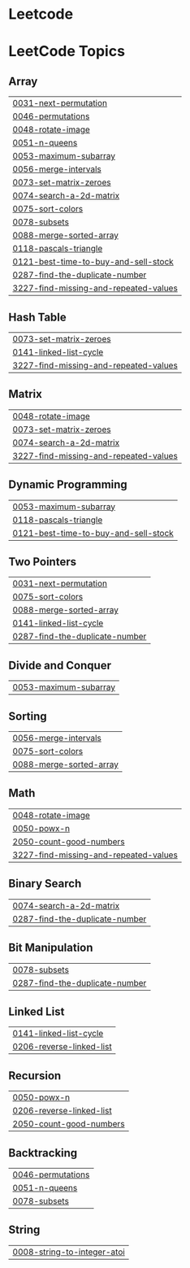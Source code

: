 # Leetcode

<!---LeetCode Topics Start-->
# LeetCode Topics
## Array
|  |
| ------- |
| [0031-next-permutation](https://github.com/Asmita2712/Leetcode/tree/master/0031-next-permutation) |
| [0046-permutations](https://github.com/Asmita2712/Leetcode/tree/master/0046-permutations) |
| [0048-rotate-image](https://github.com/Asmita2712/Leetcode/tree/master/0048-rotate-image) |
| [0051-n-queens](https://github.com/Asmita2712/Leetcode/tree/master/0051-n-queens) |
| [0053-maximum-subarray](https://github.com/Asmita2712/Leetcode/tree/master/0053-maximum-subarray) |
| [0056-merge-intervals](https://github.com/Asmita2712/Leetcode/tree/master/0056-merge-intervals) |
| [0073-set-matrix-zeroes](https://github.com/Asmita2712/Leetcode/tree/master/0073-set-matrix-zeroes) |
| [0074-search-a-2d-matrix](https://github.com/Asmita2712/Leetcode/tree/master/0074-search-a-2d-matrix) |
| [0075-sort-colors](https://github.com/Asmita2712/Leetcode/tree/master/0075-sort-colors) |
| [0078-subsets](https://github.com/Asmita2712/Leetcode/tree/master/0078-subsets) |
| [0088-merge-sorted-array](https://github.com/Asmita2712/Leetcode/tree/master/0088-merge-sorted-array) |
| [0118-pascals-triangle](https://github.com/Asmita2712/Leetcode/tree/master/0118-pascals-triangle) |
| [0121-best-time-to-buy-and-sell-stock](https://github.com/Asmita2712/Leetcode/tree/master/0121-best-time-to-buy-and-sell-stock) |
| [0287-find-the-duplicate-number](https://github.com/Asmita2712/Leetcode/tree/master/0287-find-the-duplicate-number) |
| [3227-find-missing-and-repeated-values](https://github.com/Asmita2712/Leetcode/tree/master/3227-find-missing-and-repeated-values) |
## Hash Table
|  |
| ------- |
| [0073-set-matrix-zeroes](https://github.com/Asmita2712/Leetcode/tree/master/0073-set-matrix-zeroes) |
| [0141-linked-list-cycle](https://github.com/Asmita2712/Leetcode/tree/master/0141-linked-list-cycle) |
| [3227-find-missing-and-repeated-values](https://github.com/Asmita2712/Leetcode/tree/master/3227-find-missing-and-repeated-values) |
## Matrix
|  |
| ------- |
| [0048-rotate-image](https://github.com/Asmita2712/Leetcode/tree/master/0048-rotate-image) |
| [0073-set-matrix-zeroes](https://github.com/Asmita2712/Leetcode/tree/master/0073-set-matrix-zeroes) |
| [0074-search-a-2d-matrix](https://github.com/Asmita2712/Leetcode/tree/master/0074-search-a-2d-matrix) |
| [3227-find-missing-and-repeated-values](https://github.com/Asmita2712/Leetcode/tree/master/3227-find-missing-and-repeated-values) |
## Dynamic Programming
|  |
| ------- |
| [0053-maximum-subarray](https://github.com/Asmita2712/Leetcode/tree/master/0053-maximum-subarray) |
| [0118-pascals-triangle](https://github.com/Asmita2712/Leetcode/tree/master/0118-pascals-triangle) |
| [0121-best-time-to-buy-and-sell-stock](https://github.com/Asmita2712/Leetcode/tree/master/0121-best-time-to-buy-and-sell-stock) |
## Two Pointers
|  |
| ------- |
| [0031-next-permutation](https://github.com/Asmita2712/Leetcode/tree/master/0031-next-permutation) |
| [0075-sort-colors](https://github.com/Asmita2712/Leetcode/tree/master/0075-sort-colors) |
| [0088-merge-sorted-array](https://github.com/Asmita2712/Leetcode/tree/master/0088-merge-sorted-array) |
| [0141-linked-list-cycle](https://github.com/Asmita2712/Leetcode/tree/master/0141-linked-list-cycle) |
| [0287-find-the-duplicate-number](https://github.com/Asmita2712/Leetcode/tree/master/0287-find-the-duplicate-number) |
## Divide and Conquer
|  |
| ------- |
| [0053-maximum-subarray](https://github.com/Asmita2712/Leetcode/tree/master/0053-maximum-subarray) |
## Sorting
|  |
| ------- |
| [0056-merge-intervals](https://github.com/Asmita2712/Leetcode/tree/master/0056-merge-intervals) |
| [0075-sort-colors](https://github.com/Asmita2712/Leetcode/tree/master/0075-sort-colors) |
| [0088-merge-sorted-array](https://github.com/Asmita2712/Leetcode/tree/master/0088-merge-sorted-array) |
## Math
|  |
| ------- |
| [0048-rotate-image](https://github.com/Asmita2712/Leetcode/tree/master/0048-rotate-image) |
| [0050-powx-n](https://github.com/Asmita2712/Leetcode/tree/master/0050-powx-n) |
| [2050-count-good-numbers](https://github.com/Asmita2712/Leetcode/tree/master/2050-count-good-numbers) |
| [3227-find-missing-and-repeated-values](https://github.com/Asmita2712/Leetcode/tree/master/3227-find-missing-and-repeated-values) |
## Binary Search
|  |
| ------- |
| [0074-search-a-2d-matrix](https://github.com/Asmita2712/Leetcode/tree/master/0074-search-a-2d-matrix) |
| [0287-find-the-duplicate-number](https://github.com/Asmita2712/Leetcode/tree/master/0287-find-the-duplicate-number) |
## Bit Manipulation
|  |
| ------- |
| [0078-subsets](https://github.com/Asmita2712/Leetcode/tree/master/0078-subsets) |
| [0287-find-the-duplicate-number](https://github.com/Asmita2712/Leetcode/tree/master/0287-find-the-duplicate-number) |
## Linked List
|  |
| ------- |
| [0141-linked-list-cycle](https://github.com/Asmita2712/Leetcode/tree/master/0141-linked-list-cycle) |
| [0206-reverse-linked-list](https://github.com/Asmita2712/Leetcode/tree/master/0206-reverse-linked-list) |
## Recursion
|  |
| ------- |
| [0050-powx-n](https://github.com/Asmita2712/Leetcode/tree/master/0050-powx-n) |
| [0206-reverse-linked-list](https://github.com/Asmita2712/Leetcode/tree/master/0206-reverse-linked-list) |
| [2050-count-good-numbers](https://github.com/Asmita2712/Leetcode/tree/master/2050-count-good-numbers) |
## Backtracking
|  |
| ------- |
| [0046-permutations](https://github.com/Asmita2712/Leetcode/tree/master/0046-permutations) |
| [0051-n-queens](https://github.com/Asmita2712/Leetcode/tree/master/0051-n-queens) |
| [0078-subsets](https://github.com/Asmita2712/Leetcode/tree/master/0078-subsets) |
## String
|  |
| ------- |
| [0008-string-to-integer-atoi](https://github.com/Asmita2712/Leetcode/tree/master/0008-string-to-integer-atoi) |
<!---LeetCode Topics End-->